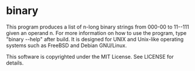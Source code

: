 # binary

This program produces a list of n-long binary strings from 000-00 to 11--111 given an operand n. For more information on how to use the program, type "binary --help" after build. It is designed for UNIX and Unix-like 
operating systems such as FreeBSD and Debian GNU/Linux.

This software is copyrighted under the MIT License. See LICENSE for details.

